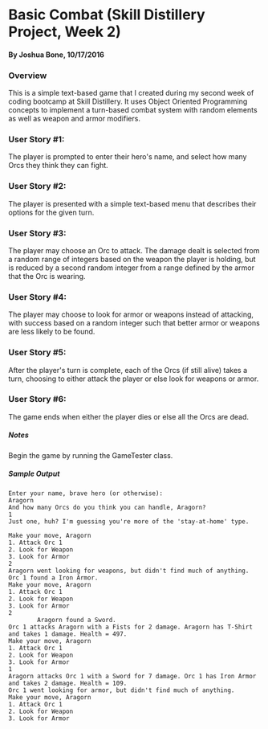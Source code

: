 # Basic Combat (Skill Distillery Project, Week 2)
#### By Joshua Bone, 10/17/2016



### Overview
This is a simple text-based game that I created during my second week of coding bootcamp at Skill Distillery. It uses Object Oriented Programming concepts to implement a turn-based combat system with random elements as well as weapon and armor modifiers.

### User Story #1:
The player is prompted to enter their hero's name, and select how many Orcs they think they can fight.

### User Story #2:
The player is presented with a simple text-based menu that describes their options for the given turn.

### User Story #3:
The player may choose an Orc to attack. The damage dealt is selected from a random range of integers based on the weapon the player is holding, but is reduced by a second random integer from a range defined by the armor that the Orc is wearing.

### User Story #4: 
The player may choose to look for armor or weapons instead of attacking, with success based on a random integer such that better armor or weapons are less likely to be found.

### User Story #5:
After the player's turn is complete, each of the Orcs (if still alive) takes a turn, choosing to either attack the player or else look for weapons or armor. 

### User Story #6:
The game ends when either the player dies or else all the Orcs are dead.

##### Notes
Begin the game by running the GameTester class.

##### Sample Output
```
Enter your name, brave hero (or otherwise): 
Aragorn
And how many Orcs do you think you can handle, Aragorn?
1
Just one, huh? I'm guessing you're more of the 'stay-at-home' type.

Make your move, Aragorn
1. Attack Orc 1
2. Look for Weapon
3. Look for Armor
2
Aragorn went looking for weapons, but didn't find much of anything.
Orc 1 found a Iron Armor. 
Make your move, Aragorn
1. Attack Orc 1
2. Look for Weapon
3. Look for Armor
2
		Aragorn found a Sword. 
Orc 1 attacks Aragorn with a Fists for 2 damage. Aragorn has T-Shirt and takes 1 damage. Health = 497.
Make your move, Aragorn
1. Attack Orc 1
2. Look for Weapon
3. Look for Armor
1
Aragorn attacks Orc 1 with a Sword for 7 damage. Orc 1 has Iron Armor and takes 2 damage. Health = 109.
Orc 1 went looking for armor, but didn't find much of anything.
Make your move, Aragorn
1. Attack Orc 1
2. Look for Weapon
3. Look for Armor
```
